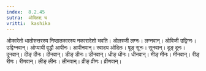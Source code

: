 ```yaml
---
index:  8.2.45
sutra:  ओदितश् च
vritti:  kashika 
---
```


ओकारेतो धातोरुत्तरस्य निष्ठातकारस्य नकारादेशो भवति। ओलस्जी लग्नः। लग्नवान्। ओविजी उद्विग्नः। उद्विग्नवान्। ओप्यायी वृद्धौ आपीनः। आपीनवान्। स्वादय ओदितः। षूङ् सूनः। सूनवान्। दूङ् दूनः। दूनवान्। दीङ् दीनः। दीनवान्। डीङ् डीनः। डीनवान्। धीङ् धीनः। धीनवान्। मीङ् मीनः। मीनवान्। रीङ् रीणः। रीणवान्। लीङ् लीनः। लीनवान्। व्रीङ् व्रीणः। व्रीणवान्।

